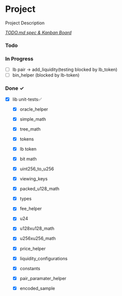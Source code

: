 # Project

Project Description

<em>[TODO.md spec & Kanban Board](https://bit.ly/3fCwKfM)</em>

### Todo


### In Progress

- [ ] lb pair -> add_liquidity(testing blocked by lb_token)  
- [ ] bin_helper (blocked by lb-token)  

### Done ✓

- [x] lib unit-tests✅  
  - [x] oracle_helper  
  - [x] simple_math  
  - [x] tree_math  
  - [x] tokens  
  - [x] lb token  
  - [x] bit math  
  - [x] uint256_to_u256  
  - [x] viewing_keys  
  - [x] packed_u128_math  
  - [x] types  
  - [x] fee_helper  
  - [x] u24  
  - [x] u128xu128_math  
  - [x] u256xu256_math  
  - [x] price_helper  
  - [x] liquidity_configurations  
  - [x] constants  
  - [x] pair_paramater_helper  
  - [x] encoded_sample  

